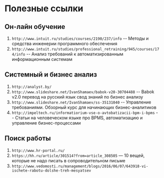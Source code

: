# Полезные ссылки

## Он-лайн обучение

1. `http://www.intuit.ru/studies/courses/2190/237/info` -- Методы и средства инженерии программного обеспечения
1. `http://www.intuit.ru/studies/professional_retraining/945/courses/174/info` -- Анализ требований к автоматизированным информационным системам

## Системный и бизнес анализ

1. `http://analyst.by/`
1. `http://www.slideshare.net/IvanShamaev/babok-v20-30704488` -- Babok v2.0 перевод на русский язык свод знаний по бизнес анализу
1. `http://www.slideshare.net/IvanShamaev/ss-35131040` -- Управление требованиями. Обзорный курс для начинающих бизнес-аналитиков
1. `http://impeltech.ru/informatiorium-vse-o-avtobatizacii-bpm-i-bpms` -- Cтатьи на человеческом языке про BPMS, автоматизацию и управление бизнес-процессами

## Поиск работы

1. `http://www.hr-portal.ru/`
1. `https://hh.ru/article/301514?from=article_308505` — 10 вещей, которые не надо писать в сопроводительном письме
1. `http://www.vedomosti.ru/management/blogs/2016/06/07/643918-vi-ischete-rabotu-dolshe-treh-mesyatsev` 
